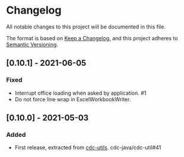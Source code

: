 # Changelog
All notable changes to this project will be documented in this file.

The format is based on [Keep a Changelog](https://keepachangelog.com/en/1.0.0/),
and this project adheres to [Semantic Versioning](https://semver.org/spec/v2.0.0.html).


## [0.10.1] - 2021-06-05
### Fixed
- Interrupt office loading when asked by application. #1
- Do not force line wrap in ExcelWorkbookWriter.


## [0.10.0] - 2021-05-03
### Added
- First release, extracted from [cdc-utils](https://gitlab.com/cdc-java/cdc-util). cdc-java/cdc-util#41
